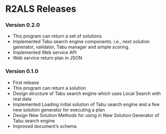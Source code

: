 # R2ALS Releases #

### Version 0.2.0 ###

- This program can return a set of solutions
- Implemented Tabu search engine components. i.e., next solution generator, validator, Tabu manager and simple scoring.
- Implemented Web service API
- Web service return plan in JSON

### Version 0.1.0 ###

- First release
- This program can return a solution
- Design structure of Tabu search engine which uses Local Search with real data
- Implemented Loading initial solution of Tabu search engine and a few new solution generator for executing a plan
- Design New Solution Methods for using in New Solution Generator of Tabu search engine
- Improved document’s schema
